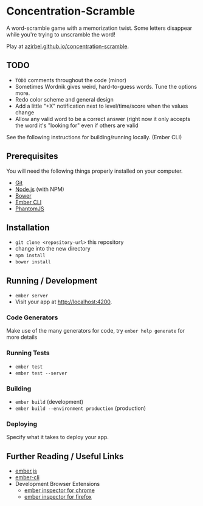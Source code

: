 # Concentration-Scramble

A word-scramble game with a memorization twist. Some letters disappear while
you're trying to unscramble the word!

Play at [azirbel.github.io/concentration-scramble](http://azirbel.github.io/concentration-scramble).

## TODO

* `TODO` comments throughout the code (minor)
* Sometimes Wordnik gives weird, hard-to-guess words. Tune the options more.
* Redo color scheme and general design
* Add a little "+X" notification next to level/time/score when the values change
* Allow any valid word to be a correct answer (right now it only accepts the
  word it's "looking for" even if others are valid

See the following instructions for building/running locally. (Ember CLI)

## Prerequisites

You will need the following things properly installed on your computer.

* [Git](http://git-scm.com/)
* [Node.js](http://nodejs.org/) (with NPM)
* [Bower](http://bower.io/)
* [Ember CLI](http://www.ember-cli.com/)
* [PhantomJS](http://phantomjs.org/)

## Installation

* `git clone <repository-url>` this repository
* change into the new directory
* `npm install`
* `bower install`

## Running / Development

* `ember server`
* Visit your app at [http://localhost:4200](http://localhost:4200).

### Code Generators

Make use of the many generators for code, try `ember help generate` for more details

### Running Tests

* `ember test`
* `ember test --server`

### Building

* `ember build` (development)
* `ember build --environment production` (production)

### Deploying

Specify what it takes to deploy your app.

## Further Reading / Useful Links

* [ember.js](http://emberjs.com/)
* [ember-cli](http://www.ember-cli.com/)
* Development Browser Extensions
  * [ember inspector for chrome](https://chrome.google.com/webstore/detail/ember-inspector/bmdblncegkenkacieihfhpjfppoconhi)
  * [ember inspector for firefox](https://addons.mozilla.org/en-US/firefox/addon/ember-inspector/)

